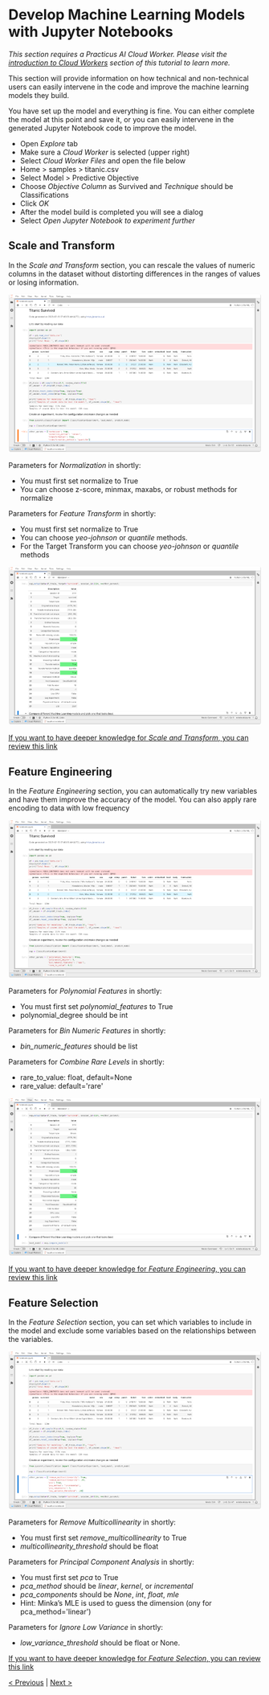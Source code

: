 # Develop Machine Learning Models with Jupyter Notebooks

_This section requires a Practicus AI Cloud Worker. Please visit the [introduction to Cloud Workers](worker-node-intro.md) section of this tutorial to learn more._

This section will provide information on how technical and non-technical users can easily intervene in the code and improve the machine learning models they build.

You have set up the model and everything is fine. You can either complete the model at this point and save it, or you can easily intervene in the generated Jupyter Notebook code to improve the model. 

- Open _Explore_ tab 
- Make sure a _Cloud Worker_ is selected (upper right)
- Select _Cloud Worker Files_ and open the file below 
- Home > samples > titanic.csv
- Select Model > Predictive Objective 
- Choose _Objective Column_ as Survived and _Technique_ should be Classifications
- Click _OK_
- After the model build is completed you will see a dialog
- Select _Open Jupyter Notebook to experiment further_

## Scale and Transform

In the _Scale and Transform_ section, you can rescale the values of numeric columns in the dataset without distorting differences in the ranges of values or losing information.

![scale_and_transform.png](img%2Fimprove_ml_models%2Fscale_and_transform.png)

Parameters for _Normalization_ in shortly:

 - You must first set normalize to True
 - You can choose z-score, minmax, maxabs, or robust methods for normalize

Parameters for _Feature Transform_ in shortly: 

 - You must first set normalize to True
 - You can choose _yeo-johnson_ or _quantile_ methods.
 - For the Target Transform you can choose _yeo-johnson_ or _quantile_ methods

![scale_and_transform_final.png](img%2Fimprove_ml_models%2Fscale_and_transform_final.png)

[If you want to have deeper knowledge for _Scale and Transform_, you can review this link](https://pycaret.gitbook.io/docs/get-started/preprocessing/scale-and-transform)

## Feature Engineering

In the _Feature Engineering_ section, you can automatically try new variables and have them improve the accuracy of the model. You can also apply rare encoding to data with low frequency

![feature_engineering.png](img%2Fimprove_ml_models%2Ffeature_engineering.png)

Parameters for _Polynomial Features_ in shortly:

 - You must first set _polynomial_features_ to True
 - polynomial_degree should be int

Parameters for _Bin Numeric Features_ in shortly:

 - _bin_numeric_features_ should be list

Parameters for _Combine Rare Levels_ in shortly:

 - rare_to_value: float, default=None
 - rare_value: default='rare'

![feature_engineering_final.png](img%2Fimprove_ml_models%2Ffeature_engineering_final.png)

[If you want to have deeper knowledge for _Feature Engineering_, you can review this link](https://pycaret.gitbook.io/docs/get-started/preprocessing/feature-engineering)

## Feature Selection

In the _Feature Selection_ section, you can set which variables to include in the model and exclude some variables based on the relationships between the variables.

![feature_selection.png](img%2Fimprove_ml_models%2Ffeature_selection.png)

Parameters for _Remove Multicollinearity_ in shortly:

 - You must first set _remove_multicollinearity_ to True
 - _multicollinearity_threshold_ should be float

Parameters for _Principal Component Analysis_ in shortly:

 - You must first set _pca_ to True
 - _pca_method_ should be _linear_, _kernel_, or _incremental_
 - _pca_components_ should be _None_, _int_, _float_, _mle_
 - Hint: Minka’s MLE is used to guess the dimension (ony for pca_method='linear')

Parameters for _Ignore Low Variance_ in shortly:

 - _low_variance_threshold_ should be float or None.

[If you want to have deeper knowledge for _Feature Selection_, you can review this link](https://pycaret.gitbook.io/docs/get-started/preprocessing/feature-selection)


[< Previous](chatgpt.md) | [Next >](next-steps.md)
